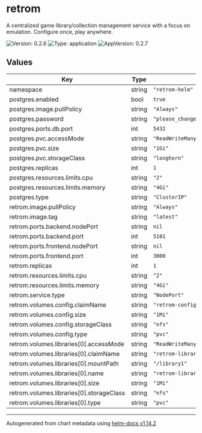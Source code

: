 # retrom

A centralized game library/collection management service with a focus on emulation. Configure once, play anywhere.

![Version: 0.2.6](https://img.shields.io/badge/Version-0.2.6-informational?style=flat-square)
![Type: application](https://img.shields.io/badge/Type-application-informational?style=flat-square)
![AppVersion: 0.2.7](https://img.shields.io/badge/AppVersion-0.2.7-informational?style=flat-square)

## Values

| Key | Type | Default | Description |
|-----|------|---------|-------------|
| namespace | string | `"retrom-helm"` |  |
| postgres.enabled | bool | `true` |  |
| postgres.image.pullPolicy | string | `"Always"` |  |
| postgres.password | string | `"please_changeme_and_maybe_try_to_use_a_kubernetes_secret_:)"` |  |
| postgres.ports.db.port | int | `5432` |  |
| postgres.pvc.accessMode | string | `"ReadWriteMany"` |  |
| postgres.pvc.size | string | `"1Gi"` |  |
| postgres.pvc.storageClass | string | `"longhorn"` |  |
| postgres.replicas | int | `1` |  |
| postgres.resources.limits.cpu | string | `"2"` |  |
| postgres.resources.limits.memory | string | `"4Gi"` |  |
| postgres.type | string | `"ClusterIP"` |  |
| retrom.image.pullPolicy | string | `"Always"` |  |
| retrom.image.tag | string | `"latest"` |  |
| retrom.ports.backend.nodePort | string | `nil` |  |
| retrom.ports.backend.port | int | `5101` |  |
| retrom.ports.frontend.nodePort | string | `nil` |  |
| retrom.ports.frontend.port | int | `3000` |  |
| retrom.replicas | int | `1` |  |
| retrom.resources.limits.cpu | string | `"2"` |  |
| retrom.resources.limits.memory | string | `"4Gi"` |  |
| retrom.service.type | string | `"NodePort"` |  |
| retrom.volumes.config.claimName | string | `"retrom-config"` |  |
| retrom.volumes.config.size | string | `"1Mi"` |  |
| retrom.volumes.config.storageClass | string | `"nfs"` |  |
| retrom.volumes.config.type | string | `"pvc"` |  |
| retrom.volumes.libraries[0].accessMode | string | `"ReadWriteMany"` |  |
| retrom.volumes.libraries[0].claimName | string | `"retrom-library1-pvc"` |  |
| retrom.volumes.libraries[0].mountPath | string | `"/library1"` |  |
| retrom.volumes.libraries[0].name | string | `"retrom-library1"` |  |
| retrom.volumes.libraries[0].size | string | `"1Mi"` |  |
| retrom.volumes.libraries[0].storageClass | string | `"nfs"` |  |
| retrom.volumes.libraries[0].type | string | `"pvc"` |  |

----------------------------------------------
Autogenerated from chart metadata using [helm-docs v1.14.2](https://github.com/norwoodj/helm-docs/releases/v1.14.2)
